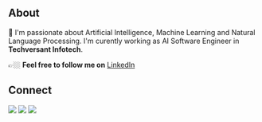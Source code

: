 
## About

🔭 I'm passionate about Artificial Intelligence, Machine Learning and Natural Language Processing. I'm curently working as AI Software Engineer in **Techversant Infotech**.

👉🏼 **Feel free to follow me on** [LinkedIn](https://www.linkedin.com/in/sreerag-radhakrishnan-599036130/)

## Connect
<a href="https://www.linkedin.com/in/sreerag-radhakrishnan-599036130/"><img src="https://img.shields.io/badge/linkedin-%230077B5.svg?style=for-the-badge&logo=linkedin&logoColor=white"><a> <a href="https://mail.google.com/mail/u/1/#inbox?compose=new"><img src="https://img.shields.io/badge/Gmail-D14836?style=for-the-badge&logo=gmail&logoColor=white"><a> <a href="https://twitter.com/KolathSreerag"><img src="https://img.shields.io/badge/Twitter-%231DA1F2.svg?style=for-the-badge&logo=Twitter&logoColor=white"><a>
